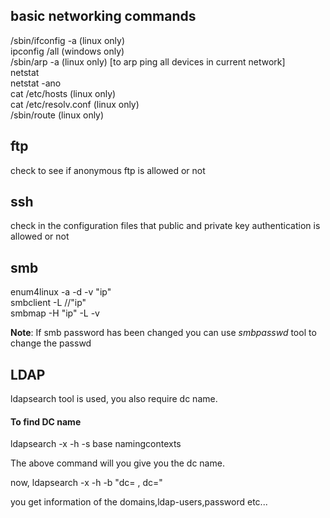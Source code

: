 ## basic networking commands

/sbin/ifconfig -a (linux only)<br />
ipconfig /all (windows only)<br />
/sbin/arp -a (linux only) [to arp ping all devices in current network]<br />
netstat<br />
netstat -ano<br />
cat /etc/hosts (linux only)<br />
cat /etc/resolv.conf (linux only)<br />
/sbin/route (linux only) <br />

## ftp

check to see if anonymous ftp is allowed or not<br />

## ssh

check in the configuration files that public and private key authentication is allowed or not<br />

## smb

enum4linux -a -d -v "ip"<br />
smbclient -L //"ip"<br />
smbmap -H "ip" -L -v <br />

**Note**: If smb password has been changed you can use *smbpasswd* tool to change the passwd

## LDAP

ldapsearch tool is used, you also require dc name. 

#### To find DC name 

ldapsearch -x -h <IP> -s base namingcontexts

The above command will you give you the dc name.

now, ldapsearch -x -h <IP> -b "dc= <name> , dc=<name>"

you get information of the domains,ldap-users,password etc...

